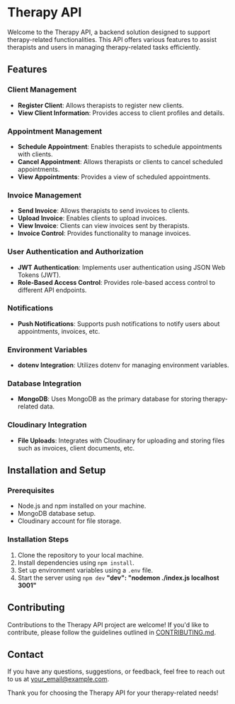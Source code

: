 # Therapy API

Welcome to the Therapy API, a backend solution designed to support therapy-related functionalities. This API offers various features to assist therapists and users in managing therapy-related tasks efficiently.

## Features

### Client Management
- **Register Client**: Allows therapists to register new clients.
- **View Client Information**: Provides access to client profiles and details.

### Appointment Management
- **Schedule Appointment**: Enables therapists to schedule appointments with clients.
- **Cancel Appointment**: Allows therapists or clients to cancel scheduled appointments.
- **View Appointments**: Provides a view of scheduled appointments.

### Invoice Management
- **Send Invoice**: Allows therapists to send invoices to clients.
- **Upload Invoice**: Enables clients to upload invoices.
- **View Invoice**: Clients can view invoices sent by therapists.
- **Invoice Control**: Provides functionality to manage invoices.

### User Authentication and Authorization
- **JWT Authentication**: Implements user authentication using JSON Web Tokens (JWT).
- **Role-Based Access Control**: Provides role-based access control to different API endpoints.

### Notifications
- **Push Notifications**: Supports push notifications to notify users about appointments, invoices, etc.

### Environment Variables
- **dotenv Integration**: Utilizes dotenv for managing environment variables.

### Database Integration
- **MongoDB**: Uses MongoDB as the primary database for storing therapy-related data.

### Cloudinary Integration
- **File Uploads**: Integrates with Cloudinary for uploading and storing files such as invoices, client documents, etc.

## Installation and Setup

### Prerequisites
- Node.js and npm installed on your machine.
- MongoDB database setup.
- Cloudinary account for file storage.

### Installation Steps
1. Clone the repository to your local machine.
2. Install dependencies using `npm install`.
3. Set up environment variables using a `.env` file.
4. Start the server using `npm dev` **"dev": "nodemon ./index.js localhost 3001"**

## Contributing
Contributions to the Therapy API project are welcome! If you'd like to contribute, please follow the guidelines outlined in [CONTRIBUTING.md](CONTRIBUTING.md).

## Contact
If you have any questions, suggestions, or feedback, feel free to reach out to us at [your_email@example.com](mailto:mauro.developer.br@gmail.com).

Thank you for choosing the Therapy API for your therapy-related needs!
